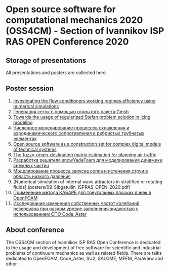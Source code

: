 # Open source software for computational mechanics 2020 (OSS4CM) - Section of Ivannikov ISP RAS OPEN Conference 2020

## Storage of presentations

All presentations and posters are collected here.

Poster session
--------------
1. [Investigating the flow conditioners working regimes efficiency using numerical simulations](posters/01_Vodeniktov_ISPRAS_OPEN_2020.pdf)
2. [Генерация сеток с помощью открытого пакета Gmsh](posters/02_Ermakov_ISPRAS_OPEN_2020.pdf)
3. [Towards the usage of regularized Stefan problem solution in icing modeling](posters/03_Levin_ISPRAS_OPEN_2020.pdf)
4. [Численное моделирование процессов охлаждения и аэродинамического сопротивления в ребристых трубчатых элементах](posters/04_Gizzatulina_ISPRAS_OPEN_2020.pdf)
5. [Open source software as a construction set for complex digital models of technical systems](posters/05_Kraposhin_ISPRAS_OPEN_2020.pdf)
6. [The fuzzy-origin-destination matrix estimation for planning air traffic ](posters/06_Sudakov_ISPRAS_OPEN_2020.pdf)
7. [Разработка решателя snowYadeFoam для моделирования динамики снежных частиц](posters/07_Romanova_ISPRAS_OPEN_2020.pdf)
8. [Моделирование процесса запуска сопла и истечения струи в область низкого давления](posters/08_Kiryushina_ISPRAS_OPEN_2020.pdf)
9. [Numerical simulation of internal wave attractors in stratified or rotating fluids] (posters/09_Sibgatullin_ISPRAS_OPEN_2020.pdf)
10. [Применение метода КАБАРЕ для треугольных плоских ячеек в OpenFOAM](posters/10_Zaitsev_ISPRAS_OPEN_2020.pdf)
11. [Исследование изменения собственных частот колебаний резервуара при разном уровне заполнения жидкостью с использованием СПО Code_Aster](posters/11_Kashfutdinov_ISPRAS_OPEN_2020.pdf)

## About conference

The OSS4CM section of Ivannikov ISP RAS Open Conference is dedicated to the usage and development of free software for scientific and industrial problems of continuum mechanics as well as related fields. There are talks dedicated to OpenFOAM, Code_Aster, SU2, SALOME, MFEM, ParaView and other.
